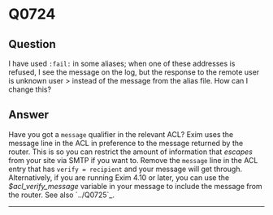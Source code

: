 Q0724
=====

Question
--------

I have used `:fail:` in some aliases; when one of these addresses is refused, I see the message on the log, but the response to the remote user is  unknown user > instead of the message from the alias file. How can I change this?

Answer
------

Have you got a `message` qualifier in the relevant ACL? Exim uses the message line in the ACL in preference to the message returned by the router. This is so you can restrict the amount of information that _escapes_ from your site via SMTP if you want to. Remove the `message` line in
the ACL entry that has `verify = recipient` and your message will get
through. Alternatively, if you are running Exim 4.10 or later, you can
use the *\$acl\_verify\_message* variable in your message to include
the message from the router. See also \`../Q0725\`\_.

* * * * *
